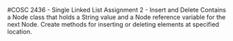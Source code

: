 #COSC 2436 - Single Linked List Assignment 2 - Insert and Delete
Contains a Node class that holds a String value and a Node reference variable for the next Node.
Create methods for inserting or deleting elements at specified location.

